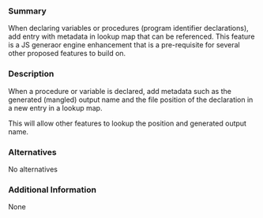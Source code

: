 ### Summary

When declaring variables or procedures (program identifier declarations), add entry with metadata in lookup map that can be referenced.
This feature is a JS generaor engine enhancement that is a pre-requisite for several other proposed features to build on.

### Description

When a procedure or variable is declared, add metadata such as the generated (mangled) output name 
and the file position of the declaration in a new entry in a lookup map.

This will allow other features to lookup the position and generated output name.

### Alternatives

No alternatives

### Additional Information

None